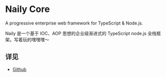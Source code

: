 # Naily Core

A progressive enterprise web framework for TypeScript & Node.js.

Naily 是一个基于 IOC、AOP 思想的企业级渐进式的 TypeScript node.js 全栈框架。写着玩的嘿嘿嘿～

## 详见

- [Github](https://github.com/nailyjs/core)

